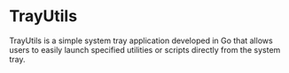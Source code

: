 # TrayUtils
TrayUtils is a simple system tray application developed in Go that allows users to easily launch specified utilities or scripts directly from the system tray. 
